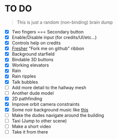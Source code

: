TO DO
======

> This is just a random (non-binding) brain dump

 * [X] Two fingers === Secondary button
 * [X] Enable/Disable input (for credits/UI/etc...)
 * [X] Controls help on credits
 * [X] [Fresher](https://github.com/tholman/github-corners) "Fork me on github" ribbon
 * [X] Background starfield
 * [X] Bindable 3D buttons
 * [X] Working elevators
 * [X] Rain
 * [X] Rain ripples
 * [X] Talk bubbles
 * [ ] Add more detail to the hallway mesh
 * [ ] Another dude model
 * [X] 2D pathfinding
 * [X] Improve orbit camera constraints
 * [X] Some noir background music like [this](https://www.youtube.com/watch?v=bSLF0Q8B0f0)
 * [ ] Make the dudes navigate around the building
 * [ ] Taxi (Jump to other scene)
 * [ ] Make a short video
 * [ ] Take it from there
